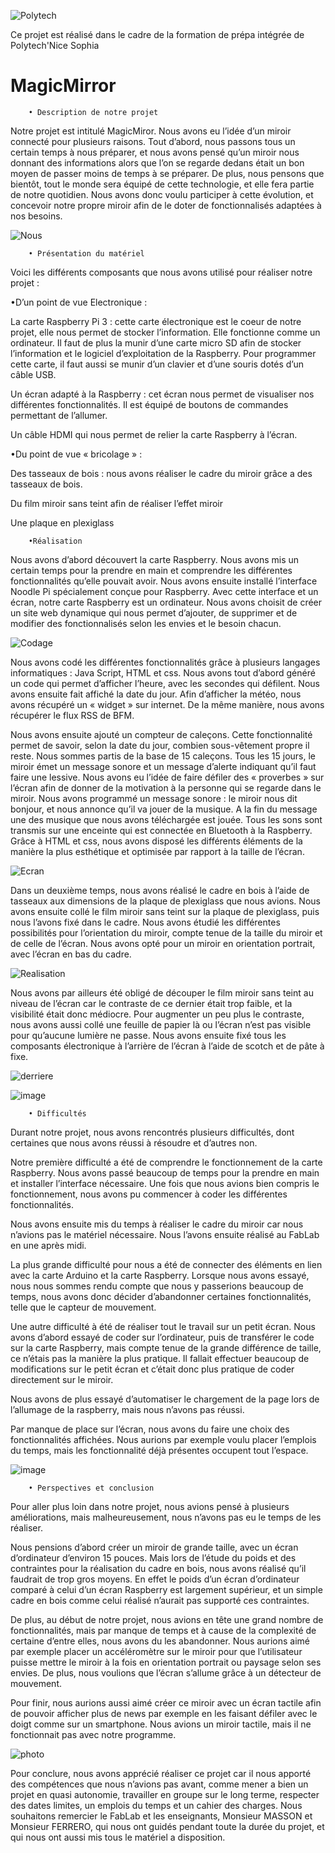 ![Polytech](http://www.polytechnice.fr/jahia/jsp/jahia/templates/inc/img/polytech_nice-sophia.png)

Ce projet est réalisé dans le cadre de la formation de prépa intégrée de Polytech'Nice Sophia
# MagicMirror

        • Description de notre projet 


Notre projet est intitulé MagicMiror. Nous avons eu l’idée d’un miroir connecté pour plusieurs raisons. Tout d’abord, nous passons tous un certain temps à nous préparer, et nous avons pensé qu’un miroir nous donnant des informations alors que l’on se regarde dedans était un bon moyen de passer moins de temps à se préparer. De plus, nous pensons que bientôt, tout le monde sera équipé de cette technologie, et elle fera partie de notre quotidien. Nous avons donc voulu participer à cette évolution, et concevoir notre propre miroir afin de le doter de fonctionnalisés adaptées à nos besoins. 

![Nous](/Doc/image/face3.jpg)

 

        • Présentation du matériel

Voici les différents composants que nous avons utilisé pour réaliser notre projet :

•D’un point de vue Electronique :  

La carte Raspberry Pi 3 : cette carte électronique est le coeur de notre projet, elle nous permet de stocker l’information.  Elle fonctionne comme un ordinateur. 
Il faut de plus la munir d’une carte micro SD afin de stocker l’information et le logiciel d’exploitation de la Raspberry. 
Pour programmer cette carte, il faut aussi se munir d’un clavier et d’une souris dotés d’un câble USB. 

Un écran adapté à la Raspberry : cet écran nous permet de visualiser nos différentes fonctionnalités. Il est équipé de boutons de commandes permettant de l’allumer. 

Un câble HDMI qui nous permet de relier la carte Raspberry à l’écran. 

•Du point de vue « bricolage » : 

Des tasseaux de bois : nous avons réaliser le cadre du miroir grâce a des tasseaux de bois. 

Du film miroir sans teint afin de réaliser l’effet miroir

Une plaque en plexiglass


        •Réalisation 



Nous avons d’abord découvert la carte Raspberry. Nous avons mis un certain temps pour la prendre en main et comprendre les différentes fonctionnalités qu’elle pouvait avoir. 
Nous avons ensuite installé l’interface Noodle Pi spécialement conçue pour Raspberry. Avec cette interface et un écran, notre carte Raspberry est un ordinateur. 
Nous avons choisit de créer un site web dynamique qui nous permet d’ajouter, de supprimer et de modifier des fonctionnalisés selon les envies et le besoin chacun. 

![Codage](/Doc/image/codereal.jpg)


Nous avons codé les différentes fonctionnalités grâce à plusieurs langages informatiques : Java Script, HTML et css. 
Nous avons tout d’abord généré un code qui permet d’afficher l’heure, avec les secondes qui défilent. Nous avons ensuite fait affiché la date du jour. 
Afin d’afficher la météo, nous avons récupéré un « widget » sur internet. De la même manière, nous avons récupérer le flux RSS de BFM.


Nous avons ensuite ajouté un compteur de caleçons. Cette fonctionnalité permet de savoir, selon la date du jour, combien sous-vêtement propre il reste. Nous sommes partis de la base de 15 caleçons. Tous les 15 jours, le miroir émet un message sonore et un message d’alerte indiquant qu’il faut faire une lessive. 
Nous avons eu l’idée de faire défiler des « proverbes » sur l’écran afin de donner de la motivation à la personne qui se regarde dans le miroir. 
Nous avons programmé un message sonore : le miroir nous dit bonjour, et nous annonce qu’il va jouer de la musique. A la fin du message une des musique que nous avons téléchargée est jouée.
Tous les sons sont transmis sur une enceinte qui est connectée en Bluetooth à la Raspberry. 
Grâce à HTML et css, nous avons disposé les différents éléments de la manière la plus esthétique et optimisée par rapport à la taille de l’écran.

![Ecran](/Doc/image/ecran.jpg)


Dans un deuxième temps, nous avons réalisé le cadre en bois à l’aide de tasseaux aux dimensions de la plaque de plexiglass que nous avions. Nous avons ensuite collé le film miroir sans teint sur la plaque de plexiglass, puis nous l’avons fixé dans le cadre. 
Nous avons étudié les différentes possibilités pour l’orientation du miroir, compte tenue de la taille du miroir et de celle de l’écran. Nous avons opté pour un miroir en orientation portrait, avec l’écran en bas du cadre. 


![Realisation](/Doc/image/Conceptionmiroir.png)



Nous avons par ailleurs été obligé de découper le film miroir sans teint au niveau de l’écran car le contraste de ce dernier était trop faible, et la visibilité était donc médiocre. Pour augmenter un peu plus le contraste, nous avons aussi collé une feuille de papier là ou l’écran n’est pas visible pour qu’aucune lumière ne passe. 
Nous avons ensuite fixé tous les composants électronique à l’arrière de l’écran à l’aide de scotch et de pâte à fixe. 


![derriere](/Doc/image/derriere.jpg)

![image](/Doc/image/photodehors.jpg)

        • Difficultés
        
 Durant notre projet, nous avons rencontrés plusieurs difficultés, dont certaines que nous avons réussi à résoudre et d’autres non. 

Notre première difficulté a été de comprendre le fonctionnement de la carte Raspberry. Nous avons passé beaucoup de temps pour la prendre en main et installer l’interface nécessaire. 
Une fois que nous avions bien compris le fonctionnement, nous avons pu commencer à coder les différentes fonctionnalités. 

Nous avons ensuite mis du temps à réaliser le cadre du miroir car nous n’avions pas le matériel nécessaire. Nous l’avons ensuite réalisé au FabLab en une après midi. 


La plus grande difficulté pour nous a été de connecter des éléments en lien avec la carte Arduino et la carte Raspberry. Lorsque nous avons essayé, nous nous sommes rendu compte que nous y passerions beaucoup de temps, nous avons donc décider d’abandonner certaines fonctionnalités, telle que le capteur de mouvement. 

Une autre difficulté à été de réaliser tout le travail sur un petit écran. Nous avons d’abord essayé de coder sur l’ordinateur, puis de transférer le code sur la carte Raspberry, mais compte tenue de la grande différence de taille, ce n’étais pas la manière la plus pratique. Il fallait effectuer beaucoup de modifications sur le petit écran et c’était donc plus pratique de coder directement sur le miroir.


Nous avons de plus essayé d’automatiser le chargement de la page lors de l’allumage de la raspberry, mais nous n’avons pas réussi.  

Par manque de place sur l’écran, nous avons du faire une choix des fonctionnalités affichées. Nous aurions par exemple voulu placer l’emplois du temps, mais les fonctionnalité déjà présentes occupent tout l’espace.

![image](/Doc/image/photo3.jpg)

        • Perspectives et conclusion
        
Pour aller plus loin dans notre projet, nous avions pensé à plusieurs améliorations, mais malheureusement, nous n’avons pas eu le temps de les réaliser. 

Nous pensions d’abord créer un miroir de grande taille, avec un écran d’ordinateur d’environ 15 pouces. Mais lors de l’étude du poids et des contraintes pour la réalisation du cadre en bois, nous  avons réalisé qu’il faudrait de trop gros moyens. En effet le poids d’un écran d’ordinateur comparé à celui d’un écran Raspberry est largement supérieur, et un simple cadre en bois comme celui réalisé n’aurait pas supporté ces contraintes. 

De plus, au début de notre projet, nous avions en tête une grand nombre de fonctionnalités, mais par manque de temps et à cause de la complexité de certaine d’entre elles, nous avons du les abandonner. Nous aurions aimé par exemple placer un accéléromètre sur le miroir pour que l’utilisateur puisse mettre le miroir à la fois en orientation portrait ou paysage selon ses envies. De plus, nous voulions que l’écran s’allume grâce à un détecteur de mouvement. 

Pour finir, nous aurions aussi aimé créer ce miroir avec un écran tactile afin de pouvoir afficher plus de news par exemple en les faisant défiler avec le doigt comme sur un smartphone.  Nous avions un miroir tactile, mais il ne fonctionnait pas avec notre programme. 


![photo](/Doc/image/photo4.jpg)

Pour conclure, nous avons apprécié réaliser ce projet car il nous apporté des compétences que nous n’avions pas avant, comme mener a bien un projet en quasi autonomie, travailler en groupe sur le long terme, respecter des dates limites, un emplois du temps et un cahier des charges. Nous souhaitons remercier le FabLab et les enseignants, Monsieur MASSON et Monsieur FERRERO, qui nous ont guidés pendant toute la durée du projet, et qui nous ont aussi mis tous le matériel a disposition. 

